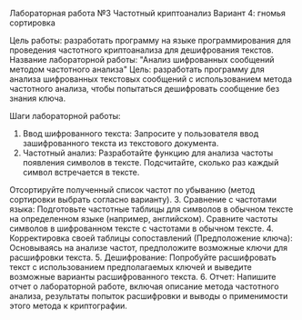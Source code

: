 Лабораторная работа №3
Частотный криптоанализ
Вариант 4: гномья сортировка

Цель работы: разработать программу на языке программирования для проведения частотного криптоанализа для дешифрования текстов.
Название лабораторной работы: "Анализ шифрованных сообщений методом частотного анализа"
Цель: разработать программу для анализа шифрованных текстовых сообщений с использованием метода частотного анализа, чтобы попытаться дешифровать сообщение без знания ключа.

Шаги лабораторной работы:
1.	Ввод шифрованного текста: 
Запросите у пользователя ввод зашифрованного текста из текстового документа.
2.	Частотный анализ: 
Разработайте функцию для анализа частоты появления символов в тексте. Подсчитайте, сколько раз каждый символ встречается в тексте.

Отсортируйте полученный список частот по убыванию (метод сортировки выбрать согласно варианту).
3.	Сравнение с частотами языка: 
Подготовьте частотные таблицы для символов в обычном тексте на определенном языке (например, английском). Сравните частоты символов в шифрованном тексте с частотами в обычном тексте.
4.	Корректировка своей таблицы сопоставлений (Предположение ключа): 
Основываясь на анализе частот, предположите возможные ключи для расшифровки текста.
5.	Дешифрование: 
Попробуйте расшифровать текст с использованием предполагаемых ключей и выведите возможные варианты расшифрованного текста.
6.	Отчет: 
Напишите отчет о лабораторной работе, включая описание метода частотного анализа, результаты попыток расшифровки и выводы о применимости этого метода к криптографии.
